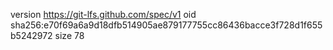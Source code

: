 version https://git-lfs.github.com/spec/v1
oid sha256:e70f69a6a9d18dfb514905ae879177755cc86436bacce3f728d1f655b5242972
size 78
